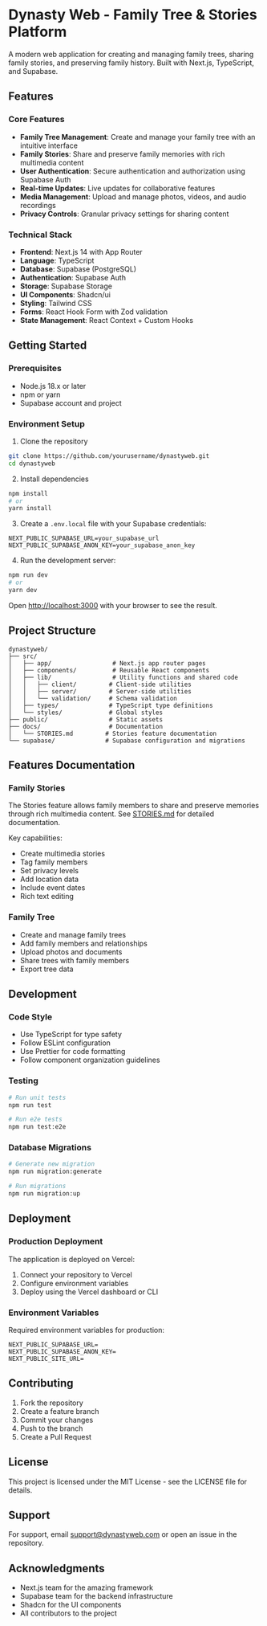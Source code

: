 # Dynasty Web - Family Tree & Stories Platform

A modern web application for creating and managing family trees, sharing family stories, and preserving family history. Built with Next.js, TypeScript, and Supabase.

## Features

### Core Features
- **Family Tree Management**: Create and manage your family tree with an intuitive interface
- **Family Stories**: Share and preserve family memories with rich multimedia content
- **User Authentication**: Secure authentication and authorization using Supabase Auth
- **Real-time Updates**: Live updates for collaborative features
- **Media Management**: Upload and manage photos, videos, and audio recordings
- **Privacy Controls**: Granular privacy settings for sharing content

### Technical Stack
- **Frontend**: Next.js 14 with App Router
- **Language**: TypeScript
- **Database**: Supabase (PostgreSQL)
- **Authentication**: Supabase Auth
- **Storage**: Supabase Storage
- **UI Components**: Shadcn/ui
- **Styling**: Tailwind CSS
- **Forms**: React Hook Form with Zod validation
- **State Management**: React Context + Custom Hooks

## Getting Started

### Prerequisites
- Node.js 18.x or later
- npm or yarn
- Supabase account and project

### Environment Setup
1. Clone the repository
```bash
git clone https://github.com/yourusername/dynastyweb.git
cd dynastyweb
```

2. Install dependencies
```bash
npm install
# or
yarn install
```

3. Create a `.env.local` file with your Supabase credentials:
```env
NEXT_PUBLIC_SUPABASE_URL=your_supabase_url
NEXT_PUBLIC_SUPABASE_ANON_KEY=your_supabase_anon_key
```

4. Run the development server:
```bash
npm run dev
# or
yarn dev
```

Open [http://localhost:3000](http://localhost:3000) with your browser to see the result.

## Project Structure

```
dynastyweb/
├── src/
│   ├── app/                 # Next.js app router pages
│   ├── components/          # Reusable React components
│   ├── lib/                 # Utility functions and shared code
│   │   ├── client/         # Client-side utilities
│   │   ├── server/         # Server-side utilities
│   │   └── validation/     # Schema validation
│   ├── types/              # TypeScript type definitions
│   └── styles/             # Global styles
├── public/                 # Static assets
├── docs/                   # Documentation
│   └── STORIES.md         # Stories feature documentation
└── supabase/              # Supabase configuration and migrations
```

## Features Documentation

### Family Stories
The Stories feature allows family members to share and preserve memories through rich multimedia content. See [STORIES.md](docs/STORIES.md) for detailed documentation.

Key capabilities:
- Create multimedia stories
- Tag family members
- Set privacy levels
- Add location data
- Include event dates
- Rich text editing

### Family Tree
- Create and manage family trees
- Add family members and relationships
- Upload photos and documents
- Share trees with family members
- Export tree data

## Development

### Code Style
- Use TypeScript for type safety
- Follow ESLint configuration
- Use Prettier for code formatting
- Follow component organization guidelines

### Testing
```bash
# Run unit tests
npm run test

# Run e2e tests
npm run test:e2e
```

### Database Migrations
```bash
# Generate new migration
npm run migration:generate

# Run migrations
npm run migration:up
```

## Deployment

### Production Deployment
The application is deployed on Vercel:

1. Connect your repository to Vercel
2. Configure environment variables
3. Deploy using the Vercel dashboard or CLI

### Environment Variables
Required environment variables for production:
```env
NEXT_PUBLIC_SUPABASE_URL=
NEXT_PUBLIC_SUPABASE_ANON_KEY=
NEXT_PUBLIC_SITE_URL=
```

## Contributing
1. Fork the repository
2. Create a feature branch
3. Commit your changes
4. Push to the branch
5. Create a Pull Request

## License
This project is licensed under the MIT License - see the LICENSE file for details.

## Support
For support, email support@dynastyweb.com or open an issue in the repository.

## Acknowledgments
- Next.js team for the amazing framework
- Supabase team for the backend infrastructure
- Shadcn for the UI components
- All contributors to the project
